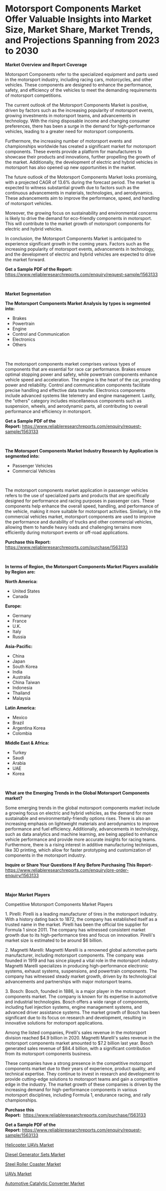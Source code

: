 <p><h1>Motorsport Components Market Offer Valuable Insights into Market Size, Market Share, Market Trends, and Projections Spanning from 2023 to 2030</h1></p><p><strong>Market Overview and Report Coverage</strong></p>
<p><p>Motorsport Components refer to the specialized equipment and parts used in the motorsport industry, including racing cars, motorcycles, and other vehicles. These components are designed to enhance the performance, safety, and efficiency of the vehicles to meet the demanding requirements of motorsport competitions.</p><p>The current outlook of the Motorsport Components Market is positive, driven by factors such as the increasing popularity of motorsport events, growing investments in motorsport teams, and advancements in technology. With the rising disposable income and changing consumer preferences, there has been a surge in the demand for high-performance vehicles, leading to a greater need for motorsport components.</p><p>Furthermore, the increasing number of motorsport events and championships worldwide has created a significant market for motorsport components. These events provide a platform for manufacturers to showcase their products and innovations, further propelling the growth of the market. Additionally, the development of electric and hybrid vehicles in motorsport has also opened up new opportunities in the market.</p><p>The future outlook of the Motorsport Components Market looks promising, with a projected CAGR of 13.6% during the forecast period. The market is expected to witness substantial growth due to factors such as the continuous advancements in materials, technologies, and aerodynamics. These advancements aim to improve the performance, speed, and handling of motorsport vehicles.</p><p>Moreover, the growing focus on sustainability and environmental concerns is likely to drive the demand for eco-friendly components in motorsport. This will contribute to the market growth of motorsport components for electric and hybrid vehicles.</p><p>In conclusion, the Motorsport Components Market is anticipated to experience significant growth in the coming years. Factors such as the increasing popularity of motorsport events, advancements in technology, and the development of electric and hybrid vehicles are expected to drive the market forward.</p></p>
<p><strong>Get a Sample PDF of the Report:</strong> <a href="https://www.reliableresearchreports.com/enquiry/request-sample/1563133">https://www.reliableresearchreports.com/enquiry/request-sample/1563133</a></p>
<p>&nbsp;</p>
<p><strong>Market Segmentation</strong></p>
<p><strong>The Motorsport Components Market Analysis by types is segmented into:</strong></p>
<p><ul><li>Brakes</li><li>Powertrain</li><li>Engine</li><li>Control and Communication</li><li>Electronics</li><li>Others</li></ul></p>
<p>&nbsp;</p>
<p><p>The motorsport components market comprises various types of components that are essential for race car performance. Brakes ensure optimal stopping power and safety, while powertrain components enhance vehicle speed and acceleration. The engine is the heart of the car, providing power and reliability. Control and communication components facilitate precise handling and effective data transfer. Electronics components include advanced systems like telemetry and engine management. Lastly, the "others" category includes miscellaneous components such as suspension, wheels, and aerodynamic parts, all contributing to overall performance and efficiency in motorsport.</p></p>
<p><strong>Get a Sample PDF of the Report:</strong>&nbsp;<a href="https://www.reliableresearchreports.com/enquiry/request-sample/1563133">https://www.reliableresearchreports.com/enquiry/request-sample/1563133</a></p>
<p>&nbsp;</p>
<p><strong>The Motorsport Components Market Industry Research by Application is segmented into:</strong></p>
<p><ul><li>Passenger Vehicles</li><li>Commercial Vehicles</li></ul></p>
<p>&nbsp;</p>
<p><p>The motorsport components market application in passenger vehicles refers to the use of specialized parts and products that are specifically designed for performance and racing purposes in passenger cars. These components help enhance the overall speed, handling, and performance of the vehicle, making it more suitable for motorsport activities. Similarly, in the commercial vehicles market, motorsport components are used to improve the performance and durability of trucks and other commercial vehicles, allowing them to handle heavy loads and challenging terrains more efficiently during motorsport events or off-road applications.</p></p>
<p><strong>Purchase this Report:</strong>&nbsp; <a href="https://www.reliableresearchreports.com/purchase/1563133">https://www.reliableresearchreports.com/purchase/1563133</a></p>
<p>&nbsp;</p>
<p><strong>In terms of Region, the Motorsport Components Market Players available by Region are:</strong></p>
<p>
    <p> <strong> North America: </strong>
        <ul>
            <li>United States</li>
            <li>Canada</li>
        </ul>
        </p> 
    <p> <strong> Europe: </strong>
        <ul>
            <li>Germany</li>
            <li>France</li>
            <li>U.K.</li>
            <li>Italy</li>
            <li>Russia</li>
        </ul>
        </p> 
    <p> <strong> Asia-Pacific: </strong>
        <ul>
            <li>China</li>
            <li>Japan</li>
            <li>South Korea</li>
            <li>India</li>
            <li>Australia</li>
            <li>China Taiwan</li>
            <li>Indonesia</li>
            <li>Thailand</li>
            <li>Malaysia</li>
        </ul>
        </p> 
    <p> <strong> Latin America: </strong>
        <ul>
            <li>Mexico</li>
            <li>Brazil</li>
            <li>Argentina Korea</li>
            <li>Colombia</li>
        </ul>
        </p> 
    <p> <strong> Middle East & Africa: </strong>
        <ul>
            <li>Turkey</li>
            <li>Saudi</li>
            <li>Arabia</li>
            <li>UAE</li>
            <li>Korea</li>
        </ul>
    </p>
    </p>
<p>&nbsp;</p>
<p><strong>What are the Emerging Trends in the Global Motorsport Components market?</strong></p>
<p><p>Some emerging trends in the global motorsport components market include a growing focus on electric and hybrid vehicles, as the demand for more sustainable and environmentally-friendly options rises. There is also an increasing emphasis on lightweight materials and aerodynamics to improve performance and fuel efficiency. Additionally, advancements in technology, such as data analytics and machine learning, are being applied to enhance vehicle performance and provide more accurate insights for racing teams. Furthermore, there is a rising interest in additive manufacturing techniques, like 3D printing, which allow for faster prototyping and customization of components in the motorsport industry.</p></p>
<p><strong>Inquire or Share Your Questions If Any Before Purchasing This Report</strong>- <a href="https://www.reliableresearchreports.com/enquiry/pre-order-enquiry/1563133">https://www.reliableresearchreports.com/enquiry/pre-order-enquiry/1563133</a></p>
<p>&nbsp;</p>
<p><strong>Major Market Players</strong></p>
<p><p>Competitive Motorsport Components Market Players</p><p>1. Pirelli: Pirelli is a leading manufacturer of tires in the motorsport industry. With a history dating back to 1872, the company has established itself as a trusted name in the market. Pirelli has been the official tire supplier for Formula 1 since 2011. The company has witnessed consistent market growth due to its high-performance tires and focus on innovation. Pirelli's market size is estimated to be around $6 billion.</p><p>2. Magnetti Marelli: Magnetti Marelli is a renowned global automotive parts manufacturer, including motorsport components. The company was founded in 1919 and has since played a vital role in the motorsport industry. Magnetti Marelli specializes in producing high-performance electronic systems, exhaust systems, suspensions, and powertrain components. The company has witnessed steady market growth, driven by its technological advancements and partnerships with major motorsport teams.</p><p>3. Bosch: Bosch, founded in 1886, is a major player in the motorsport components market. The company is known for its expertise in automotive and industrial technologies. Bosch offers a wide range of components, including fuel injection systems, engine management systems, and advanced driver assistance systems. The market growth of Bosch has been significant due to its focus on research and development, resulting in innovative solutions for motorsport applications.</p><p>Among the listed companies, Pirelli's sales revenue in the motorsport division reached $4.9 billion in 2020. Magnetti Marelli's sales revenue in the motorsport components market amounted to $7.2 billion last year. Bosch generated sales revenue of $84.4 billion, with a significant contribution from its motorsport components business.</p><p>These companies have a strong presence in the competitive motorsport components market due to their years of experience, product quality, and technical expertise. They continue to invest in research and development to provide cutting-edge solutions to motorsport teams and gain a competitive edge in the industry. The market growth of these companies is driven by the increasing demand for high-performance components in various motorsport disciplines, including Formula 1, endurance racing, and rally championships.</p></p>
<p><strong>Purchase this Report:</strong>&nbsp;&nbsp;<a href="https://www.reliableresearchreports.com/purchase/1563133">https://www.reliableresearchreports.com/purchase/1563133</a></p>
<p></p>
<p><strong>Get a Sample PDF of the Report:</strong>&nbsp;<a href="https://www.reliableresearchreports.com/enquiry/request-sample/1563133">https://www.reliableresearchreports.com/enquiry/request-sample/1563133</a></p>
<p><p><a href="https://www.linkedin.com/pulse/helicopter-uavs-market-insights-players-forecast-till-2030-jzmze/">Helicopter UAVs Market</a></p><p><a href="https://medium.com/@jamesromero59/diesel-generator-sets-market-insights-into-market-cagr-market-trends-and-growth-strategies-298b399d48b6">Diesel Generator Sets Market</a></p><p><a href="https://github.com/sofayahoo2023/Market-Research-Report-List-1/blob/main/steel-roller-coaster-market.md">Steel Roller Coaster Market</a></p><p><a href="https://www.linkedin.com/pulse/uavs-market-size-2023-2030-global-industrial-analysis-key-geographical-g5ike/">UAVs Market</a></p><p><a href="https://medium.com/@dennisoliver07/automotive-catalytic-converter-market-size-and-market-trends-complete-industry-overview-2023-to-0ea0cf986fa4">Automotive Catalytic Converter Market</a></p></p>